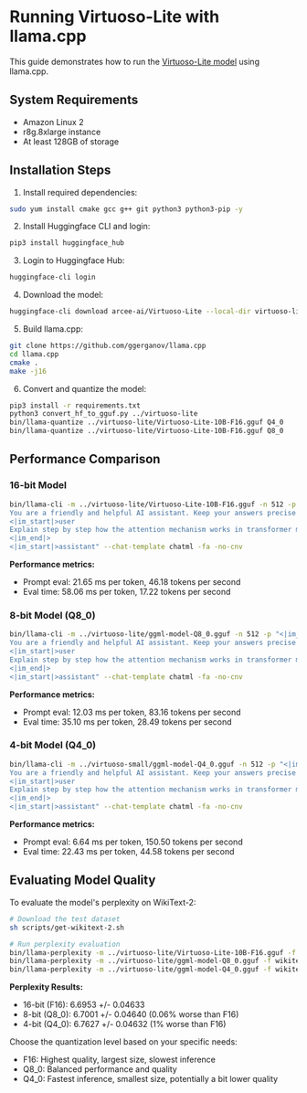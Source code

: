 # Running Virtuoso-Lite with llama.cpp

This guide demonstrates how to run the [Virtuoso-Lite model](https://huggingface.co/arcee-ai/Virtuoso-Lite) using llama.cpp.

## System Requirements
- Amazon Linux 2
- r8g.8xlarge instance
- At least 128GB of storage

## Installation Steps

1. Install required dependencies:
```bash
sudo yum install cmake gcc g++ git python3 python3-pip -y
```

2. Install Huggingface CLI and login:
```bash
pip3 install huggingface_hub
```

3. Login to Huggingface Hub:
```bash
huggingface-cli login
```

4. Download the model:
```bash
huggingface-cli download arcee-ai/Virtuoso-Lite --local-dir virtuoso-lite
```

5. Build llama.cpp:
```bash
git clone https://github.com/ggerganov/llama.cpp
cd llama.cpp
cmake .
make -j16
```

6. Convert and quantize the model:
```bash
pip3 install -r requirements.txt
python3 convert_hf_to_gguf.py ../virtuoso-lite
bin/llama-quantize ../virtuoso-lite/Virtuoso-Lite-10B-F16.gguf Q4_0
bin/llama-quantize ../virtuoso-lite/Virtuoso-Lite-10B-F16.gguf Q8_0
```

## Performance Comparison

### 16-bit Model
```bash
bin/llama-cli -m ../virtuoso-lite/Virtuoso-Lite-10B-F16.gguf -n 512 -p "<|im_start|>system
You are a friendly and helpful AI assistant. Keep your answers precise and factual.<|im_end|>
<|im_start|>user
Explain step by step how the attention mechanism works in transformer models.
<|im_end|>
<|im_start|>assistant" --chat-template chatml -fa -no-cnv
```

**Performance metrics:**
- Prompt eval: 21.65 ms per token, 46.18 tokens per second
- Eval time: 58.06 ms per token, 17.22 tokens per second

### 8-bit Model (Q8_0)
```bash
bin/llama-cli -m ../virtuoso-lite/ggml-model-Q8_0.gguf -n 512 -p "<|im_start|>system
You are a friendly and helpful AI assistant. Keep your answers precise and factual.<|im_end|>
<|im_start|>user
Explain step by step how the attention mechanism works in transformer models.
<|im_end|>
<|im_start|>assistant" --chat-template chatml -fa -no-cnv
```

**Performance metrics:**
- Prompt eval: 12.03 ms per token, 83.16 tokens per second
- Eval time: 35.10 ms per token, 28.49 tokens per second

### 4-bit Model (Q4_0)
```bash
bin/llama-cli -m ../virtuoso-small/ggml-model-Q4_0.gguf -n 512 -p "<|im_start|>system
You are a friendly and helpful AI assistant. Keep your answers precise and factual.<|im_end|>
<|im_start|>user
Explain step by step how the attention mechanism works in transformer models.
<|im_end|>
<|im_start|>assistant" --chat-template chatml -fa -no-cnv
```

**Performance metrics:**
- Prompt eval: 6.64 ms per token, 150.50 tokens per second
- Eval time: 22.43 ms per token, 44.58 tokens per second

## Evaluating Model Quality

To evaluate the model's perplexity on WikiText-2:
```bash
# Download the test dataset
sh scripts/get-wikitext-2.sh

# Run perplexity evaluation
bin/llama-perplexity -m ../virtuoso-lite/Virtuoso-Lite-10B-F16.gguf -f wikitext-2-raw/wiki.test.raw
bin/llama-perplexity -m ../virtuoso-lite/ggml-model-Q8_0.gguf -f wikitext-2-raw/wiki.test.raw
bin/llama-perplexity -m ../virtuoso-lite/ggml-model-Q4_0.gguf -f wikitext-2-raw/wiki.test.raw
```

**Perplexity Results:**
- 16-bit (F16): 6.6953 +/- 0.04633
- 8-bit (Q8_0): 6.7001 +/- 0.04640 (0.06% worse than F16)
- 4-bit (Q4_0): 6.7627 +/- 0.04632 (1% worse than F16)


Choose the quantization level based on your specific needs:
- F16: Highest quality, largest size, slowest inference
- Q8_0: Balanced performance and quality
- Q4_0: Fastest inference, smallest size, potentially a bit lower quality
